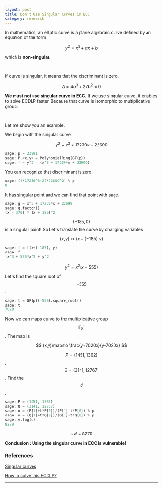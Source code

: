 ```yaml
---
layout: post
title: Don't Use Singular Curves in ECC
category: research
---
```


In mathematics, an elliptic curve is a plane algebraic curve defined by an equation of the form

$$
y^{2}=x^{3}+ax+b
$$

which is **non-singular**.

<br>

If curve is singular, it means that the discriminant is zero.

$$
\Delta=4a^{3}+27b^{2}=0
$$

**We must not use singular curve in ECC.** If we use singular curve, it enables to solve ECDLP faster. Because that curve is isomorphic to multiplicative group.

<br>

Let me show you an example.

We begin with the singular curve

$$
y^{2}=x^{3}+17230x+22699
$$

```python
sage: p = 23981
sage: P.<x,y> = PolynomialRing(GF(p))
sage: f = y^2 - (x^3 + 17230*x + 22699)
```

You can recognize that discriminant is zero.

```python
sage: (4*17230^3+27*22699^2) % p
0
```

It has singular point and we can find that point with sage.

```python
sage: g = x^3 + 17230*x + 22699
sage: g.factor()
(x - 370) * (x + 185)^2
```

$$(-185, 0)$$ is a singular point! So Let's translate the curve by changing variables

$$
(x, y)\mapsto(x-(-185), y)
$$

```python
sage: f = f(x+(-185), y)
sage: f
-x^3 + 555*x^2 + y^2
```

$$
y^2=x^2(x-555)
$$

Let's find the square root of $$-555$$.

```python
sage: t = GF(p)(-555).square_root()
sage: t
7020
```

Now we can maps curve to the multiplicative group $$\mathbb{F}^{*}_{p}$$. The map is

$$
(x,y)\mapsto \frac{y+7020x}{y-7020x}
$$


$$P=(1451, 1362)$$, $$Q=(3141, 12767)$$. Find the $$d$$. 

```python
sage: P = (1451, 1362)
sage: Q = (3141, 12767)
sage: u = (P[1]+t*P[0])/(P[1]-t*P[0]) % p
sage: v = (Q[1]+t*Q[0])/(Q[1]-t*Q[0]) % p
sage: v.log(u)
8279
```

$$
\therefore d=8279
$$


**Conclusion : Using the singular curve in ECC is vulnerable!**



### References

[Singular curves](https://ecc.danil.co/tasks/singular/)

[How to solve this ECDLP?](https://crypto.stackexchange.com/questions/61302/how-to-solve-this-ecdlp)

- - -

